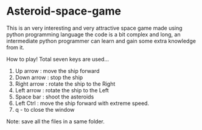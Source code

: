 # Asteroid-space-game
This is an very interesting and very attractive space game made using python programming language the code is a bit complex and long, an intermediate python programmer can learn and gain some extra knowledge from it.

How to play!
 Total seven keys are used...
 1) Up arrow : move the ship forward
 2) Down arrow : stop the ship
 3) Right arrow : rotate the ship to the Right
 4) Left arrow : rotate the ship to the Left
 5) Space bar : shoot the asteroids
 6) Left Ctrl : move the ship forward with extreme speed.
 7) q - to close the window

Note: save all the files in a same folder.
